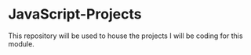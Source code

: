 # JavaScript-Projects

This repository will be used to house the projects I will be coding for this module.
